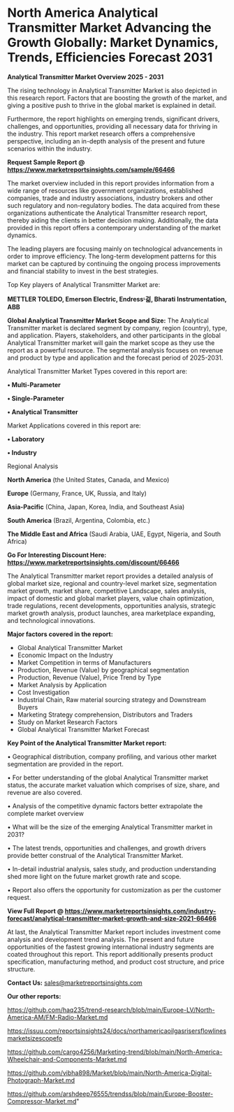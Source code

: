 # North America Analytical Transmitter Market Advancing the Growth Globally: Market Dynamics, Trends, Efficiencies Forecast 2031

<Strong> Analytical Transmitter Market Overview 2025 - 2031</strong>

The rising technology in Analytical Transmitter Market is also depicted in this research report. Factors that are boosting the growth of the market, and giving a positive push to thrive in the global market is explained in detail.

Furthermore, the report highlights on emerging trends, significant drivers, challenges, and opportunities, providing all necessary data for thriving in the industry. This report market research offers a comprehensive perspective, including an in-depth analysis of the present and future scenarios within the industry.

<strong>Request Sample Report @ <a href=https://www.marketreportsinsights.com/sample/66466>https://www.marketreportsinsights.com/sample/66466</a></strong>

The market overview included in this report provides information from a wide range of resources like government organizations, established companies, trade and industry associations, industry brokers and other such regulatory and non-regulatory bodies. The data acquired from these organizations authenticate the Analytical Transmitter research report, thereby aiding the clients in better decision making. Additionally, the data provided in this report offers a contemporary understanding of the market dynamics.

The leading players are focusing mainly on technological advancements in order to improve efficiency. The long-term development patterns for this market can be captured by continuing the ongoing process improvements and financial stability to invest in the best strategies.

Top Key players of Analytical Transmitter Market are:

<strong>METTLER TOLEDO, Emerson Electric, Endressᶫ걺, Bharati Instrumentation, ABB</strong>

<strong><b>Global Analytical Transmitter Market Scope and Size:</b></strong>
The Analytical Transmitter market is declared segment by company, region (country), type, and application. Players, stakeholders, and other participants in the global Analytical Transmitter market will gain the market scope as they use the report as a powerful resource. The segmental analysis focuses on revenue and product by type and application and the forecast period of 2025-2031.

Analytical Transmitter Market Types covered in this report are:

<strong>• Multi-Parameter

• Single-Parameter

• Analytical Transmitter</strong>

Market Applications covered in this report are:

<strong>• Laboratory

• Industry</strong> 

Regional Analysis

<strong>North America</strong> (the United States, Canada, and Mexico)

<strong>Europe</strong> (Germany, France, UK, Russia, and Italy)

<strong>Asia-Pacific</strong> (China, Japan, Korea, India, and Southeast Asia)

<strong>South America</strong> (Brazil, Argentina, Colombia, etc.)

<strong>The Middle East and Africa</strong> (Saudi Arabia, UAE, Egypt, Nigeria, and South Africa)

<strong>Go For Interesting Discount Here: <a href=https://www.marketreportsinsights.com/discount/66466>https://www.marketreportsinsights.com/discount/66466</a></strong>

The Analytical Transmitter market report provides a detailed analysis of global market size, regional and country-level market size, segmentation market growth, market share, competitive Landscape, sales analysis, impact of domestic and global market players, value chain optimization, trade regulations, recent developments, opportunities analysis, strategic market growth analysis, product launches, area marketplace expanding, and technological innovations.

<strong><b>Major factors covered in the report:</b></strong>
<ul>
  <li>Global Analytical Transmitter Market </li>
  <li>Economic Impact on the Industry</li>
  <li>Market Competition in terms of Manufacturers</li>
  <li>Production, Revenue (Value) by geographical segmentation</li>
  <li>Production, Revenue (Value), Price Trend by Type</li>
  <li>Market Analysis by Application</li>
  <li>Cost Investigation</li>
  <li>Industrial Chain, Raw material sourcing strategy and Downstream Buyers</li>
  <li>Marketing Strategy comprehension, Distributors and Traders</li>
  <li>Study on Market Research Factors</li>
  <li>Global Analytical Transmitter Market Forecast</li>
</ul>

<strong><b>Key Point of the Analytical Transmitter Market report:</b></strong>

• Geographical distribution, company profiling, and various other market segmentation are provided in the report.

• For better understanding of the global Analytical Transmitter market status, the accurate market valuation which comprises of size, share, and revenue are also covered.

• Analysis of the competitive dynamic factors better extrapolate the complete market overview

• What will be the size of the emerging Analytical Transmitter market in 2031?

• The latest trends, opportunities and challenges, and growth drivers provide better construal of the Analytical Transmitter Market.

• In-detail industrial analysis, sales study, and production understanding shed more light on the future market growth rate and scope.

• Report also offers the opportunity for customization as per the customer request.

<strong><b>View Full Report @ <a href=https://www.marketreportsinsights.com/industry-forecast/analytical-transmitter-market-growth-and-size-2021-66466>https://www.marketreportsinsights.com/industry-forecast/analytical-transmitter-market-growth-and-size-2021-66466</a></b></strong>


At last, the Analytical Transmitter Market report includes investment come analysis and development trend analysis. The present and future opportunities of the fastest growing international industry segments are coated throughout this report. This report additionally presents product specification, manufacturing method, and product cost structure, and price structure.

<strong>Contact Us:</strong>
sales@marketreportsinsights.com

<strong>Our other reports:</strong>

<a href=https://github.com/haq235/trend-research/blob/main/Europe-LV/North-America-AM/FM-Radio-Market.md>https://github.com/haq235/trend-research/blob/main/Europe-LV/North-America-AM/FM-Radio-Market.md</a>

<a href=https://issuu.com/reportsinsights24/docs/northamericaoilgasrisersflowlinesmarketsizescopefo>https://issuu.com/reportsinsights24/docs/northamericaoilgasrisersflowlinesmarketsizescopefo</a>

<a href=https://github.com/cargo4256/Marketing-trend/blob/main/North-America-Wheelchair-and-Components-Market.md>https://github.com/cargo4256/Marketing-trend/blob/main/North-America-Wheelchair-and-Components-Market.md</a>

<a href=https://github.com/vibha898/Market/blob/main/North-America-Digital-Photograph-Market.md>https://github.com/vibha898/Market/blob/main/North-America-Digital-Photograph-Market.md</a>

<a href=https://github.com/arshdeep76555/trendss/blob/main/Europe-Booster-Compressor-Market.md>https://github.com/arshdeep76555/trendss/blob/main/Europe-Booster-Compressor-Market.md</a>"
